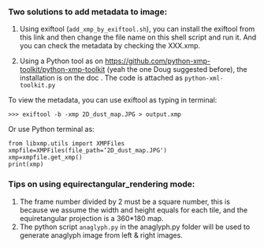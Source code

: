 ### Two solutions to add metadata to image:

1. Using exiftool (`add_xmp_by_exiftool.sh`), you can install the exiftool from this link and then change the file name on this shell script and run it. And you can check the metadata by checking the XXX.xmp.

2. Using a Python tool as on https://github.com/python-xmp-toolkit/python-xmp-toolkit (yeah the one Doug suggested before), the installation is on the doc . The code is attached as `python-xml-toolkit.py`


To view the metadata, you can use exiftool as typing in terminal:

`>>> exiftool -b -xmp 2D_dust_map.JPG > output.xmp`

Or use Python terminal as:
```
from libxmp.utils import XMPFiles
xmpfile=XMPFiles(file_path=‘2D_dust_map.JPG')
xmp=xmpfile.get_xmp()
print(xmp)
```

### Tips on using equirectangular_rendering mode:
1. The frame number divided by 2 must be a square number, this is because we assume the width and height equals for each tile, and the equiretangular projection is a 360*180 map.
2. The python script `anaglyph.py` in the anaglyph.py folder will be used to generate anaglyph image from left & right images.
